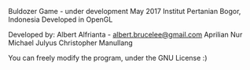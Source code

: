 
Buldozer Game - under development
May 2017
Institut Pertanian Bogor, Indonesia
Developed in OpenGL

Developed by:
	Albert Alfrianta - albert.brucelee@gmail.com
	Aprilian Nur
	Michael Julyus Christopher Manullang

You can freely modify the program, under the GNU License :)
